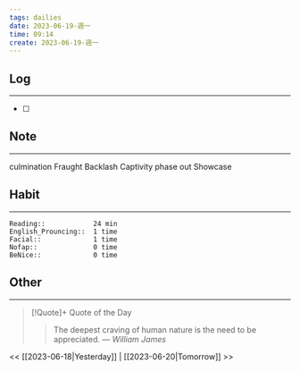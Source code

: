 ```yaml
---
tags: dailies  
date: 2023-06-19-週一
time: 09:14
create: 2023-06-19-週一
---
```


## Log
---
- [ ] 

## Note
---
culmination
Fraught
Backlash
Captivity
phase out
Showcase

## Habit
---
```
Reading::            24 min
English_Prouncing::  1 time
Facial::             1 time
Nofap::              0 time
BeNice::             0 time

```
## Other
---

> [!Quote]+ Quote of the Day
> > The deepest craving of human nature is the need to be appreciated.
> — <cite>William James</cite>

<< [[2023-06-18|Yesterday]] | [[2023-06-20|Tomorrow]] >>